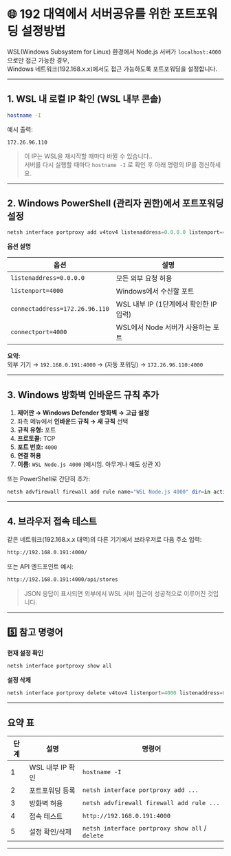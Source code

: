 # 🌐 192 대역에서 서버공유를 위한 포트포워딩 설정방법

WSL(Windows Subsystem for Linux) 환경에서 Node.js 서버가 `localhost:4000` 으로만 접근 가능한 경우,  
Windows 네트워크(192.168.x.x)에서도 접근 가능하도록 포트포워딩을 설정합니다.

---

## 1. WSL 내 로컬 IP 확인 (WSL 내부 콘솔)

```bash
hostname -I
```

예시 출력:
```
172.26.96.110
```

> 이 IP는 WSL을 재시작할 때마다 바뀔 수 있습니다..  
> 서버를 다시 실행할 때마다 `hostname -I` 로 확인 후 아래 명령의 IP를 갱신하세요.

---

## 2. Windows PowerShell (관리자 권한)에서 포트포워딩 설정

```powershell
netsh interface portproxy add v4tov4 listenaddress=0.0.0.0 listenport=4000 connectaddress=172.26.96.110 connectport=4000
```

**옵션 설명**

| 옵션 | 설명 |
|------|------|
| `listenaddress=0.0.0.0` | 모든 외부 요청 허용 |
| `listenport=4000` | Windows에서 수신할 포트 |
| `connectaddress=172.26.96.110` | WSL 내부 IP (1단계에서 확인한 IP 입력) |
| `connectport=4000` | WSL에서 Node 서버가 사용하는 포트 |

**요약:**  
외부 기기 → `192.168.0.191:4000` → (자동 포워딩) → `172.26.96.110:4000`

---

## 3. Windows 방화벽 인바운드 규칙 추가

1. **제어판 → Windows Defender 방화벽 → 고급 설정**  
2. 좌측 메뉴에서 **인바운드 규칙 → 새 규칙** 선택  
3. **규칙 유형:** 포트  
4. **프로토콜:** TCP  
5. **포트 번호:** `4000`  
6. **연결 허용**  
7. **이름:** `WSL Node.js 4000` (예시임. 아무거나 해도 상관 X)

또는 PowerShell로 간단히 추가:

```powershell
netsh advfirewall firewall add rule name="WSL Node.js 4000" dir=in action=allow protocol=TCP localport=4000
```

---

## 4. 브라우저 접속 테스트

같은 네트워크(192.168.x.x 대역)의 다른 기기에서 브라우저로 다음 주소 입력:

```bash
http://192.168.0.191:4000/
```

또는 API 엔드포인트 예시:

```bash
http://192.168.0.191:4000/api/stores
```

> JSON 응답이 표시되면 외부에서 WSL 서버 접근이 성공적으로 이루어진 것입니다.

---

## 5️⃣ 참고 명령어

**현재 설정 확인**
```powershell
netsh interface portproxy show all
```

**설정 삭제**
```powershell
netsh interface portproxy delete v4tov4 listenport=4000 listenaddress=0.0.0.0
```

---
## 요약 표

| 단계 | 설명 | 명령어 |
|------|------|---------|
| 1 | WSL 내부 IP 확인 | `hostname -I` |
| 2 | 포트포워딩 등록 | `netsh interface portproxy add ...` |
| 3 | 방화벽 허용 | `netsh advfirewall firewall add rule ...` |
| 4 | 접속 테스트 | `http://192.168.0.191:4000` |
| 5 | 설정 확인/삭제 | `netsh interface portproxy show all` / `delete` |
---
